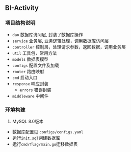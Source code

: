 ## BI-Activity

### 项目结构说明
- `dao` 数据库访问层, 封装了数据库操作
- `service` 业务层, 业务逻辑处理，调用数据库访问层
- `controller` 控制层，处理请求参数，返回数据，调用业务层
- `util` 工具包，常用方法
- `models` 数据表模型
- `configs` 配置文件及加载
- `router` 路由映射
- `cmd` 启动入口
- `response` 响应封装
    - `errors` 错误封装
- `middleware` 中间件

### 环境构建
1. MySQL 8.0版本
  - 数据库配置见 `configs/configs.yaml`
  - 运行`init.sql`创建数据库
  - 运行`cmd/flag/main.go`迁移数据表